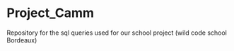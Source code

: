 # Project_Camm
Repository for the sql queries used for our school project (wild code school Bordeaux) 
